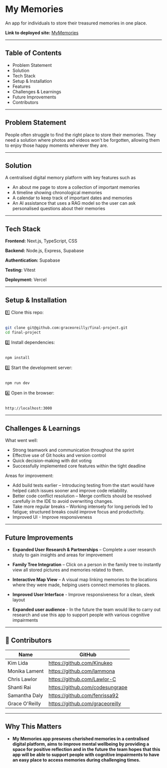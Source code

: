 # My Memories

An app for individuals to store their treasured memories in one place.

**Link to deployed site:** [MyMemories](https://mymemories-tawny.vercel.app/)

---

## Table of Contents

- Problem Statement
- Solution
- Tech Stack
- Setup & Installation
- Features
- Challenges & Learnings
- Future Improvements
- Contributors

---

## Problem Statement
People often struggle to find the right place to store their memories. They need a solution where photos and videos won't be forgotten, allowing them to enjoy those happy moments wherever they are.

---

## Solution
A centralised digital memory platform with key features such as
- An about me page to store a collection of important memories
- A timeline showing chronological memories
- A calendar to keep track of important dates and memories
- An AI assistance that uses a RAG model so the user can ask personalised questions about their memories

---

## Tech Stack

**Frontend:** Next.js, TypeScript, CSS

**Backend:** Node.js, Express, Supabase

**Authentication:** Supabase

**Testing:** Vitest

**Deployment:** Vercel

---

## Setup & Installation

1️⃣ Clone this repo:

```bash

git clone git@github.com:graceoreilly/final-project.git
cd final-project

```

2️⃣ Install dependencies:

```bash

npm install

```

3️⃣ Start the development server:

```bash

npm run dev

```
4️⃣ Open in the browser:

```bash

http://localhost:3000

```

---

## Challenges & Learnings

What went well:
- Strong teamwork and communication throughout the sprint
- Effective use of Git hooks and version control
- Quick decision-making with dot voting
- Successfully implemented core features within the tight deadline

Areas for improvement:
- Add build tests earlier – Introducing testing from the start would have helped catch issues sooner and improve code reliability.
- Better code conflict resolution – Merge conflicts should be resolved carefully in the IDE to avoid overwriting changes.
- Take more regular breaks – Working intensely for long periods led to fatigue; structured breaks could improve focus and productivity.
- Improved UI - Improve responsiveness

---

## Future Improvements


- **Expanded User Research & Partnerships** – Complete a user research study to gain insights and areas for improvement
  
- **Family Tree Integration** – Click on a person in the family tree to instantly view all stored pictures and memories related to them.

- **Interactive Map View** – A visual map linking memories to the locations where they were made, helping users connect memories to places.

- **Improved User Interface** - Improve responsiveness for a clean, sleek layout

- **Expanded user audience** - In the future the team would like to carry out research and use this app to support people with various cognitive impairments

---

## 👥 Contributors

| Name |  GitHub |
| --- |  --- |
| Kim Lida |  https://github.com/Kinukeo |
| Monika Lament | https://github.com/lammona |
| Chris Lawlor |  https://github.com/Lawlor-C |
| Shanti Rai | https://github.com/codesungrape |
| Samantha Daly | https://github.com/fenrissa92 |
| Grace O'Reilly | https://github.com/graceoreilly |

---

## Why This Matters

- **My Memories app preseves cherished memories in a centralised digital platform, aims to improve mental wellbeing by providing a space for positive reflection and in the future the team hopes that this app will be able to support people with cognitive impairments to have an easy place to access memories during challenging times.**

